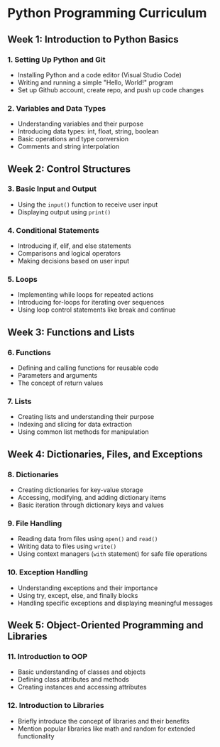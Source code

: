 # Python Programming Curriculum

## Week 1: Introduction to Python Basics

### 1. Setting Up Python and Git
   - Installing Python and a code editor (Visual Studio Code)
   - Writing and running a simple "Hello, World!" program
   - Set up Github account, create repo, and push up code changes

### 2. Variables and Data Types
   - Understanding variables and their purpose
   - Introducing data types: int, float, string, boolean
   - Basic operations and type conversion
   - Comments and string interpolation

## Week 2: Control Structures

### 3. Basic Input and Output
   - Using the `input()` function to receive user input
   - Displaying output using `print()`

### 4. Conditional Statements
   - Introducing if, elif, and else statements
   - Comparisons and logical operators
   - Making decisions based on user input

### 5. Loops
   - Implementing while loops for repeated actions
   - Introducing for-loops for iterating over sequences
   - Using loop control statements like break and continue

## Week 3: Functions and Lists

### 6. Functions
   - Defining and calling functions for reusable code
   - Parameters and arguments
   - The concept of return values

### 7. Lists
   - Creating lists and understanding their purpose
   - Indexing and slicing for data extraction
   - Using common list methods for manipulation

## Week 4: Dictionaries, Files, and Exceptions

### 8. Dictionaries
   - Creating dictionaries for key-value storage
   - Accessing, modifying, and adding dictionary items
   - Basic iteration through dictionary keys and values

### 9. File Handling
   - Reading data from files using `open()` and `read()`
   - Writing data to files using `write()`
   - Using context managers (`with` statement) for safe file operations

### 10. Exception Handling
   - Understanding exceptions and their importance
   - Using try, except, else, and finally blocks
   - Handling specific exceptions and displaying meaningful messages

## Week 5: Object-Oriented Programming and Libraries

### 11. Introduction to OOP
   - Basic understanding of classes and objects
   - Defining class attributes and methods
   - Creating instances and accessing attributes

### 12. Introduction to Libraries
   - Briefly introduce the concept of libraries and their benefits
   - Mention popular libraries like math and random for extended functionality
